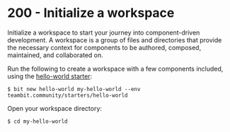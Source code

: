 # 200 - Initialize a workspace

Initialize a workspace to start your journey into component-driven development. A workspace is a group of files and directories that provide the necessary context for components to be authored, composed, maintained, and collaborated on.

Run the following to create a workspace with a few components included, using the [hello-world starter](https://bit.cloud/teambit/community/starters/hello-world?_gl=1*b0egob*_ga*MTgyMjIxMzQ4MS4xNjkxMzk3MzQx*_ga_C0T2GH2G99*MTY5MTQwNjAxMi4yLjEuMTY5MTQwNzI3My41Mi4wLjA.):

```
$ bit new hello-world my-hello-world --env teambit.community/starters/hello-world
```

Open your workspace directory:

```
$ cd my-hello-world
```